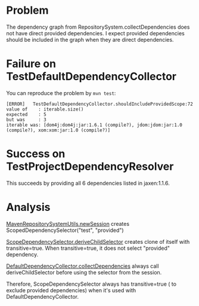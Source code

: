 # Problem

The dependency graph from RepositorySystem.collectDependencies does
not have direct provided dependencies. I expect provided dependencies
should be included in the graph when they are direct dependencies.

# Failure on TestDefaultDependencyCollector

You can reproduce the problem by `mvn test`:

``` 
[ERROR]   TestDefaultDependencyCollector.shouldIncludeProvidedScope:72 value of    : iterable.size()
expected    : 5
but was     : 3
iterable was: [dom4j:dom4j:jar:1.6.1 (compile?), jdom:jdom:jar:1.0 (compile?), xom:xom:jar:1.0 (compile?)]
```

# Success on TestProjectDependencyResolver

This succeeds by providing all 6 dependencies listed in jaxen:1.1.6.

# Analysis

[MavenRepositorySystemUtils.newSession][3] creates
ScopedDependencySelector("test", "provided")

[ScopeDependencySelector.deriveChildSelector][4] creates clone of
itself with transitive=true. When transitive=true, it does not select
"provided" dependency.

[DefaultDependencyCollector.collectDependencies][5] always call
deriveChildSelector before using the selector from the session.

Therefore, ScopeDependencySelector always has transitive=true ( to
exclude provided dependencies) when it's used with
DefaultDependencyCollector.

[1]: https://github.com/GoogleCloudPlatform/cloud-opensource-java/blob/50da79355e042c5ff14ec72230cc6edbddcf8436/dependencies/src/main/java/com/google/cloud/tools/opensource/dependencies/RepositoryUtility.java#L112
[2]: https://github.com/GoogleCloudPlatform/cloud-opensource-java/blob/50da79355e042c5ff14ec72230cc6edbddcf8436/dependencies/src/main/java/com/google/cloud/tools/opensource/dependencies/DependencyGraphBuilder.java#L179
[3]: https://github.com/apache/maven/blob/master/maven-resolver-provider/src/main/java/org/apache/maven/repository/internal/MavenRepositorySystemUtils.java#L102
[4]: https://github.com/apache/maven-resolver/blob/47edcfe69c4e52ced4cb93d65b7348b5645cdd68/maven-resolver-util/src/main/java/org/eclipse/aether/util/graph/selector/ScopeDependencySelector.java#L119
[5]: https://github.com/apache/maven-resolver/blob/18dd2b5cde851256a9f44db25097efee0691d6b4/maven-resolver-impl/src/main/java/org/eclipse/aether/internal/impl/collect/DefaultDependencyCollector.java#L255